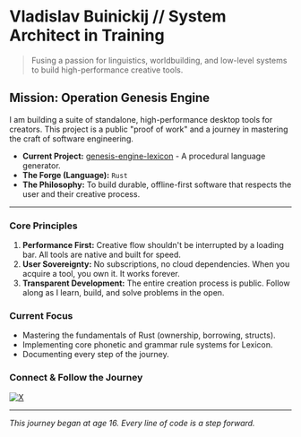 # Vladislav Buinickij // System Architect in Training

> Fusing a passion for linguistics, worldbuilding, and low-level systems to build high-performance creative tools.

## Mission: Operation Genesis Engine

I am building a suite of standalone, high-performance desktop tools for creators. This project is a public "proof of work" and a journey in mastering the craft of software engineering.

*   **Current Project:** [genesis-engine-lexicon](https://github.com/Mirged/genesis-engine-lexicon) - A procedural language generator.
*   **The Forge (Language):** `Rust`
*   **The Philosophy:** To build durable, offline-first software that respects the user and their creative process.

---

### Core Principles

1.  **Performance First:** Creative flow shouldn't be interrupted by a loading bar. All tools are native and built for speed.
2.  **User Sovereignty:** No subscriptions, no cloud dependencies. When you acquire a tool, you own it. It works forever.
3.  **Transparent Development:** The entire creation process is public. Follow along as I learn, build, and solve problems in the open.

### Current Focus

*   Mastering the fundamentals of Rust (ownership, borrowing, structs).
*   Implementing core phonetic and grammar rule systems for Lexicon.
*   Documenting every step of the journey.

### Connect & Follow the Journey

[![X](https://img.shields.io/badge/X-%23000000.svg?logo=X&logoColor=white)](https://x.com/intent/follow?screen_name=mirged_dev)

---

*This journey began at age 16. Every line of code is a step forward.*
